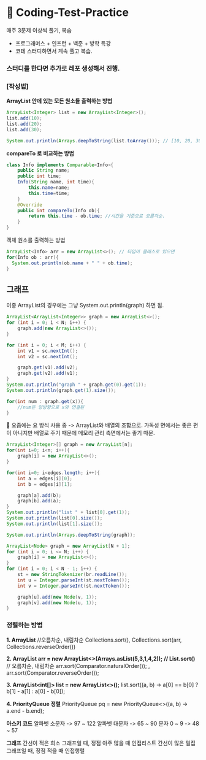 # 📖 Coding-Test-Practice
매주 3문제 이상씩 풀기, 복습
+ 프로그래머스 + 인프런 + 백준 + 방학 특강
+ 코테 스터디하면서 계속 풀고 복습.

### 스터디를 한다면 추가로 레포 생성해서 진행.

### [작성법]

**ArrayList 안에 있는 모든 원소들 출력하는 방법**
```java
ArrayList<Integer> list = new ArrayList<Integer>();
list.add(10);
list.add(20);
list.add(30);

System.out.println(Arrays.deepToString(list.toArray())); // [10, 20, 30]
```

**compareTo 로 비교하는 방법**
```java
class Info implements Comparable<Info>{
	public String name;
	public int time;
	Info(String name, int time){
		this.name=name;
		this.time=time;
	}
	@Override
	public int compareTo(Info ob){
		return this.time - ob.time; //시간을 기준으로 오름차순.
	}
}
```

객체 원소를 출력하는 방법
```java
ArrayList<Info> arr = new ArrayList<>(); // 타입이 클래스로 있으면
for(Info ob : arr){
  System.out.println(ob.name + " " + ob.time);
}
```


## 그래프
이중 ArrayList의 경우에는 그냥 System.out.println(graph) 하면 됨.
```java
ArrayList<ArrayList<Integer>> graph = new ArrayList<>();
for (int i = 0; i < N; i++) {
    graph.add(new ArrayList<>());
}

for (int i = 0; i < M; i++) {
    int v1 = sc.nextInt();
    int v2 = sc.nextInt();

    graph.get(v1).add(v2);
    graph.get(v2).add(v1);
}
System.out.println("graph " + graph.get(0).get(1));
System.out.println(graph.get(1).size());

for(int num : graph.get(x)){
	//num은 양방향으로 x와 연결된 
}
```



💎 요즘에는 요 방식 사용 중 -> ArrayList와 배열의 조합으로.
가독성 면에서는 좋은 편이 아니지만 배열로 주기 때문에 메모리 관리 측면에서는 좋기 때문.
```java
ArrayList<Integer>[] graph = new ArrayList[n];
for(int i=0; i<n; i++){
    graph[i] = new ArrayList<>();
}

for(int i=0; i<edges.length; i++){
    int a = edges[i][0];
    int b = edges[i][1];

    graph[a].add(b);
    graph[b].add(a);
}
System.out.println("list " + list[0].get(1));
System.out.println(list[0].size());
System.out.println(list[1].size());

System.out.println(Arrays.deepToString(graph));
```

```java
ArrayList<Node> graph = new ArrayList[N + 1];
for (int i = 0; i <= N; i++) {
    graph[i] = new ArrayList<>();
}
for (int i = 0; i < N - 1; i++) {
    st = new StringTokenizer(br.readLine());
    int u = Integer.parseInt(st.nextToken());
    int v = Integer.parseInt(st.nextToken());

    graph[u].add(new Node(v, 1));
    graph[v].add(new Node(u, 1));
}
```



### 정렬하는 방법
**1. ArrayList<T>**
//오름차순, 내림차순
Collections.sort(), Collections.sort(arr, Collections.reverseOrder())

**2. ArrayList<T> arr = new ArrayList<>(Arrays.asList(5,3,1,4,2)); // List.sort()**
// 오름차순, 내림차순
arr.sort(Comparator.naturalOrder()); , arr.sort(Comparator.reverseOrder());

**3. ArrayList<int[]> list = new ArrayList<>();**
list.sort((a, b) -> a[0] == b[0] ? b[1] - a[1] : a[0] - b[0]);


**4. PriorityQueue 정렬**
PriorityQueue<Time> pq = new PriorityQueue<>((a, b) -> a.end - b.end);



**아스키 코드**
알파벳 소문자 -> 97 ~ 122
알파벳 대문자 -> 65 ~ 90
문자 0 ~ 9 -> 48 ~ 57

**그래프**
간선이 적은 희소 그래프일 때, 정점 아주 많을 때 인접리스트
간선이 많은 밀집 그래프일 때, 정점 적을 때 인접행렬

